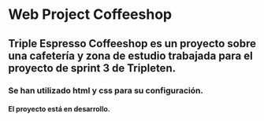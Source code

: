 # Web Project Coffeeshop

## Triple Espresso Coffeeshop es un proyecto sobre una cafetería y zona de estudio trabajada para el proyecto de sprint 3 de Tripleten.

### Se han utilizado html y css para su configuración.

#### El proyecto está en desarrollo.
